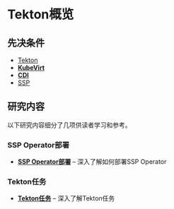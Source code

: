 # Tekton概览

## 先决条件

<div class="grid cards" markdown>

-  [Tekton](https://tekton.dev/)
-  __[KubeVirt]__
-  __[CDI]__
-  [SSP](https://github.com/kubevirt/ssp-operator)

</div>

  [KubeVirt]: ../kubeVirt/index.md
  [CDI]: ../cdi/index.md

## 研究内容

以下研究内容细分了几项供读者学习和参考。

### SSP Operator部署

<div class="grid cards" markdown>

-  __[SSP Operator部署]__ – 深入了解如何部署SSP Operator

</div>

  [SSP Operator部署]: ssp-operator.md

### Tekton任务

<div class="grid cards" markdown>

-  __[Tekton任务]__ – 深入了解Tekton任务

</div>

  [Tekton任务]: tekton-task.md
